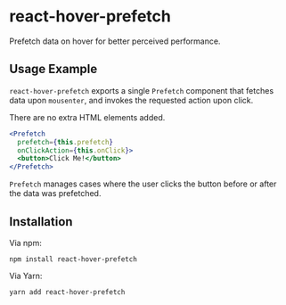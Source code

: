 # react-hover-prefetch
Prefetch data on hover for better perceived performance.
## Usage Example
`react-hover-prefetch` exports a single `Prefetch` component that fetches data upon `mousenter`, and invokes the requested action upon click.

There are no extra HTML elements added.

```jsx
<Prefetch
  prefetch={this.prefetch}
  onClickAction={this.onClick}>
  <button>Click Me!</button>
</Prefetch>
```

`Prefetch` manages cases where the user clicks the button before or after the data was prefetched.

## Installation
Via npm:
```
npm install react-hover-prefetch
```

Via Yarn:
```
yarn add react-hover-prefetch
```